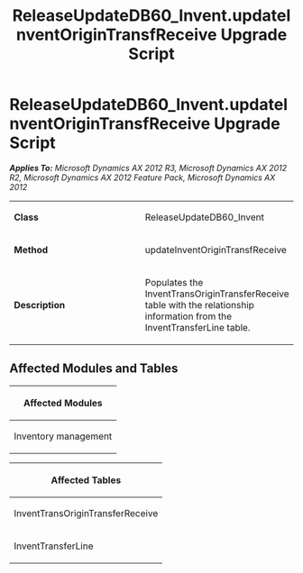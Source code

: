 ﻿---
title: ReleaseUpdateDB60_Invent.updateInventOriginTransfReceive Upgrade Script
TOCTitle: ReleaseUpdateDB60_Invent.updateInventOriginTransfReceive Upgrade Script
ms:assetid: b40aaac5-ab84-f826-3818-8b296a90ef01
ms:mtpsurl: https://msdn.microsoft.com/en-us/library/JJ736963(v=AX.60)
ms:contentKeyID: 49710647
ms.date: 05/18/2015
mtps_version: v=AX.60
---

# ReleaseUpdateDB60\_Invent.updateInventOriginTransfReceive Upgrade Script 


_**Applies To:** Microsoft Dynamics AX 2012 R3, Microsoft Dynamics AX 2012 R2, Microsoft Dynamics AX 2012 Feature Pack, Microsoft Dynamics AX 2012_

<table>
<colgroup>
<col style="width: 50%" />
<col style="width: 50%" />
</colgroup>
<tbody>
<tr class="odd">
<td><p><strong>Class</strong></p></td>
<td><p>ReleaseUpdateDB60_Invent</p></td>
</tr>
<tr class="even">
<td><p><strong>Method</strong></p></td>
<td><p>updateInventOriginTransfReceive</p></td>
</tr>
<tr class="odd">
<td><p><strong>Description</strong></p></td>
<td><p>Populates the InventTransOriginTransferReceive table with the relationship information from the InventTransferLine table.</p></td>
</tr>
</tbody>
</table>


## Affected Modules and Tables

<table>
<colgroup>
<col style="width: 100%" />
</colgroup>
<thead>
<tr class="header">
<th><p>Affected Modules</p></th>
</tr>
</thead>
<tbody>
<tr class="odd">
<td><p>Inventory management</p></td>
</tr>
</tbody>
</table>


<table>
<colgroup>
<col style="width: 100%" />
</colgroup>
<thead>
<tr class="header">
<th><p>Affected Tables</p></th>
</tr>
</thead>
<tbody>
<tr class="odd">
<td><p>InventTransOriginTransferReceive</p></td>
</tr>
<tr class="even">
<td><p>InventTransferLine</p></td>
</tr>
</tbody>
</table>

  


